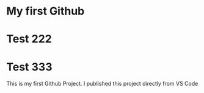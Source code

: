# My first Github  
# Test 222
# Test 333
This is my first Github Project. I published this project directly from VS Code 